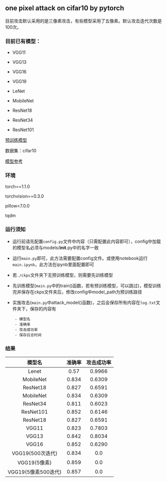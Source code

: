## one pixel attack on cifar10 by pytorch

目前攻击默认采用的是三像素攻击，有些模型采用了五像素。默认攻击迭代次数是100次。

### 目前已有模型：

- VGG11

- VGG13

- VGG16

- VGG19

- LeNet

- MobileNet

- ResNet18

- ResNet34

- ResNet101

[预训练模型](https://github.com/zhhiyuan/Pixel-Attack/releases)

数据集：cifar10

[模型参考](https://github.com/kuangliu/pytorch-cifar)

### 环境

torch==1.1.0

torchvision==0.3.0

pillow<7.0.0

tqdm

### 运行须知

- 运行前请先配置`config.py`文件中内容（只需配置此内容即可），config中加载的模型名必须与models/__init__.py中的名字一致

- 运行`main.py`即可，此方法需要配置config文件。或使用notebook运行`main.ipynb`，此方法在ipynb里面配置即可

- 若`./ckps`文件夹下无预训练模型，则需要先训练模型

- 先训练模型(`main.py`中的train()函数，若有预训练模型，可以跳过)，模型训练完并保存在ckps文件夹后，修改config中model_path为预训练路径

- 实施攻击(`main.py`中attack_model()函数)，之后会保存所有内容在`log.txt`文件夹下，保存的内容有
       
       - 模型名
       - 准确率
       - 攻击成功率
       - 保存日志时间

### 结果

| 模型名 | 准确率 | 攻击成功率 |
| :------: | :------: | :------: |
| Lenet | 0.57 | 0.9966 |
| MobileNet | 0.834 | 0.6309 |
| ResNet18 | 0.827 | 0.6591 |
| MobileNet | 0.834 | 0.6309 |
| ResNet34 | 0.811 | 0.6023 |
| ResNet101 | 0.852 | 0.6146 |
| ResNet18 | 0.827 | 0.6591 |
| VGG11 | 0.823 | 0.7803 |
| VGG13 | 0.842 | 0.8034 |
| VGG16 | 0.852 | 0.6290 |
| VGG19(500次迭代) | 0.834 | 0.0 |
| VGG19(5像素) | 0.859 | 0.0 |
| VGG19(5像素500迭代) | 0.857 | 0.0 |
